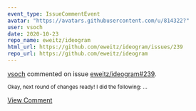 ```yaml
---
event_type: IssueCommentEvent
avatar: "https://avatars.githubusercontent.com/u/814322?"
user: vsoch
date: 2020-10-23
repo_name: eweitz/ideogram
html_url: https://github.com/eweitz/ideogram/issues/239
repo_url: https://github.com/eweitz/ideogram
---
```


<a href='https://github.com/vsoch' target='_blank'>vsoch</a> commented on issue <a href='https://github.com/eweitz/ideogram/issues/239' target='_blank'>eweitz/ideogram#239</a>.

<small>Okay, next round of changes ready! I did the following:...</small>

<a href='https://github.com/eweitz/ideogram/issues/239' target='_blank'>View Comment</a>